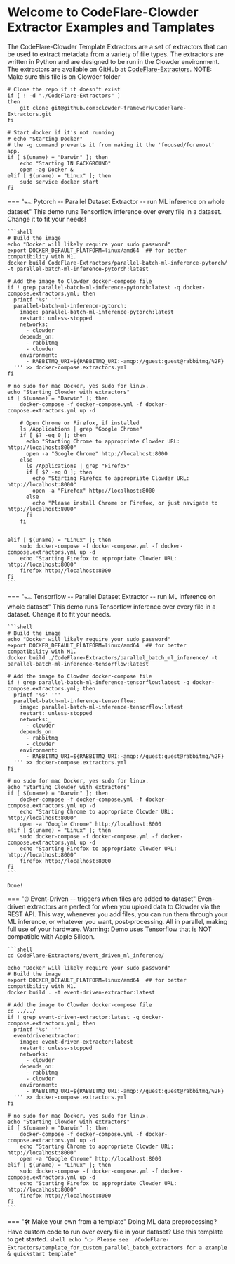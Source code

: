 
# Welcome to CodeFlare-Clowder Extractor Examples and Tamplates
The CodeFlare-Clowder Template Extractors are a set of extractors that can be used to extract metadata from a variety of file types. The extractors are written in Python and are designed to be run in the Clowder environment. The extractors are available on GitHub at [CodeFlare-Extractors](https://github.com/clowder-framework/CodeFlare-Extractors). NOTE: Make sure this file is on Clowder folder

```shell
# Clone the repo if it doesn't exist
if [ ! -d "./CodeFlare-Extractors" ] 
then 
    git clone git@github.com:clowder-framework/CodeFlare-Extractors.git
fi

# Start docker if it's not running
# echo "Starting Docker"
# the -g command prevents it from making it the 'focused/foremost' app.
if [ $(uname) = "Darwin" ]; then
    echo "Starting IN BACKGROUND"
    open -ag Docker &
elif [ $(uname) = "Linux" ]; then
    sudo service docker start
fi
```

=== "🏎   Pytorch -- Parallel Dataset Extractor -- run ML inference on whole dataset"
    This demo runs Tensorflow inference over every file in a dataset. Change it to fit your needs!

    ```shell
    # Build the image
    echo "Docker will likely require your sudo password"
    export DOCKER_DEFAULT_PLATFORM=linux/amd64  ## for better compatibility with M1. 
    docker build CodeFlare-Extractors/parallel-batch-ml-inference-pytorch/ -t parallel-batch-ml-inference-pytorch:latest

    # Add the image to Clowder docker-compose file
    if ! grep parallel-batch-ml-inference-pytorch:latest -q docker-compose.extractors.yml; then
      printf '%s' '''
      parallel-batch-ml-inference-pytorch:
        image: parallel-batch-ml-inference-pytorch:latest
        restart: unless-stopped
        networks:
          - clowder
        depends_on:
          - rabbitmq
          - clowder
        environment:
          - RABBITMQ_URI=${RABBITMQ_URI:-amqp://guest:guest@rabbitmq/%2F}
      ''' >> docker-compose.extractors.yml
    fi
    
    # no sudo for mac Docker, yes sudo for linux.
    echo "Starting Clowder with extractors"
    if [ $(uname) = "Darwin" ]; then
        docker-compose -f docker-compose.yml -f docker-compose.extractors.yml up -d

        # Open Chrome or Firefox, if installed
        ls /Applications | grep "Google Chrome"
        if [ $? -eq 0 ]; then
          echo "Starting Chrome to appropriate Clowder URL: http://localhost:8000"
          open -a "Google Chrome" http://localhost:8000
        else
          ls /Applications | grep "Firefox"
          if [ $? -eq 0 ]; then
            echo "Starting Firefox to appropriate Clowder URL: http://localhost:8000"
            open -a "Firefox" http://localhost:8000
          else
            echo "Please install Chrome or Firefox, or just navigate to http://localhost:8000"
          fi
        fi

        
    elif [ $(uname) = "Linux" ]; then
        sudo docker-compose -f docker-compose.yml -f docker-compose.extractors.yml up -d
        echo "Starting Firefox to appropriate Clowder URL: http://localhost:8000"
        firefox http://localhost:8000
    fi
    ```


=== "🏎   Tensorflow -- Parallel Dataset Extractor -- run ML inference on whole dataset"
    This demo runs Tensorflow inference over every file in a dataset. Change it to fit your needs.

    ```shell
    # Build the image
    echo "Docker will likely require your sudo password"
    export DOCKER_DEFAULT_PLATFORM=linux/amd64  ## for better compatibility with M1. 
    docker build ./CodeFlare-Extractors/parallel_batch_ml_inference/ -t parallel-batch-ml-inference-tensorflow:latest

    # Add the image to Clowder docker-compose file
    if ! grep parallel-batch-ml-inference-tensorflow:latest -q docker-compose.extractors.yml; then
      printf '%s' '''
      parallel-batch-ml-inference-tensorflow:
        image: parallel-batch-ml-inference-tensorflow:latest
        restart: unless-stopped
        networks:_
          - clowder
        depends_on:
          - rabbitmq
          - clowder
        environment:
          - RABBITMQ_URI=${RABBITMQ_URI:-amqp://guest:guest@rabbitmq/%2F}
      ''' >> docker-compose.extractors.yml
    fi
    
    # no sudo for mac Docker, yes sudo for linux.
    echo "Starting Clowder with extractors"
    if [ $(uname) = "Darwin" ]; then
        docker-compose -f docker-compose.yml -f docker-compose.extractors.yml up -d
        echo "Starting Chrome to appropriate Clowder URL: http://localhost:8000"
        open -a "Google Chrome" http://localhost:8000
    elif [ $(uname) = "Linux" ]; then
        sudo docker-compose -f docker-compose.yml -f docker-compose.extractors.yml up -d
        echo "Starting Firefox to appropriate Clowder URL: http://localhost:8000"
        firefox http://localhost:8000
    fi
    ```

    Done!

=== "⏰  Event-Driven -- triggers when files are added to dataset"
    Even-driven extractors are perfect for when you upload data to Clowder via the REST API. This way, whenever you add files, you can run them through your ML inference, or whatever you want, post-processing. All in parallel, making full use of your hardware. Warning: Demo uses Tensorflow that is NOT compatible with Apple Silicon.

    ```shell
    cd CodeFlare-Extractors/event_driven_ml_inference/

    echo "Docker will likely require your sudo password"
    # Build the image
    export DOCKER_DEFAULT_PLATFORM=linux/amd64  ## for better compatibility with M1. 
    docker build . -t event-driven-extractor:latest

    # Add the image to Clowder docker-compose file
    cd ../../
    if ! grep event-driven-extractor:latest -q docker-compose.extractors.yml; then
      printf '%s' '''
      eventdrivenextractor:
        image: event-driven-extractor:latest
        restart: unless-stopped
        networks:
          - clowder
        depends_on:
          - rabbitmq
          - clowder
        environment:
          - RABBITMQ_URI=${RABBITMQ_URI:-amqp://guest:guest@rabbitmq/%2F}
      ''' >> docker-compose.extractors.yml
    fi

    # no sudo for mac Docker, yes sudo for linux.
    echo "Starting Clowder with extractors"
    if [ $(uname) = "Darwin" ]; then
        docker-compose -f docker-compose.yml -f docker-compose.extractors.yml up -d
        echo "Starting Chrome to appropriate Clowder URL: http://localhost:8000"
        open -a "Google Chrome" http://localhost:8000
    elif [ $(uname) = "Linux" ]; then
        sudo docker-compose -f docker-compose.yml -f docker-compose.extractors.yml up -d
        echo "Starting Firefox to appropriate Clowder URL: http://localhost:8000"
        firefox http://localhost:8000
    fi
    ```

=== "🛠   Make your own from a template"
    Doing ML data preprocessing? Have custom code to run over every file in your dataset? Use this template to get started.
    ```shell
    echo "👉 Please see ./CodeFlare-Extractors/template_for_custom_parallel_batch_extractors for a example & quickstart template"
    ```
